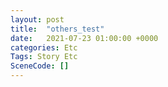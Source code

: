 ```yaml
---
layout: post
title:  "others_test"
date:   2021-07-23 01:00:00 +0000
categories: Etc
Tags: Story Etc
SceneCode: []
---
```

